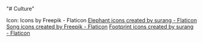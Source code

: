 "# Culture" 

Icon: Icons by Freepik - Flaticon
<a href="https://www.flaticon.com/free-icons/elephant" title="elephant icons">Elephant icons created by surang - Flaticon</a>
<a href="https://www.flaticon.com/free-icon/quaver_3126788?term=music&page=1&position=68&origin=tag&related_id=3126788" title="song icons">Song icons created by Freepik - Flaticon</a>
<a href="https://www.flaticon.com/free-icons/footprint" title="footprint icons">Footprint icons created by surang - Flaticon</a>